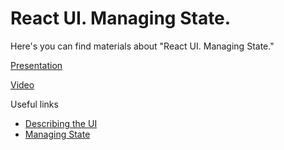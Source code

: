 # React UI. Managing State.

Here's you can find materials about "React UI. Managing State."

[Presentation](https://solvdportal.sharepoint.com/:p:/s/GoogleDriveSolvdLABA/EfGctQ3vI_dHpBv1rsoGSOQBRWAel4O5w8C1BX5AU-Cz9g?e=t29WrV)

[Video](https://solvdportal-my.sharepoint.com/:v:/r/personal/laba_solvd_com/Documents/Recordings/Development-React.js-2025-01-20250523_140345-Meeting%20Recording.mp4?csf=1&web=1&e=jUsIHa&nav=eyJyZWZlcnJhbEluZm8iOnsicmVmZXJyYWxBcHAiOiJTdHJlYW1XZWJBcHAiLCJyZWZlcnJhbFZpZXciOiJTaGFyZURpYWxvZy1MaW5rIiwicmVmZXJyYWxBcHBQbGF0Zm9ybSI6IldlYiIsInJlZmVycmFsTW9kZSI6InZpZXcifX0%3D)

Useful links

- [Describing the UI](https://react.dev/learn/adding-interactivity)
- [Managing State](https://react.dev/learn/choosing-the-state-structure)
